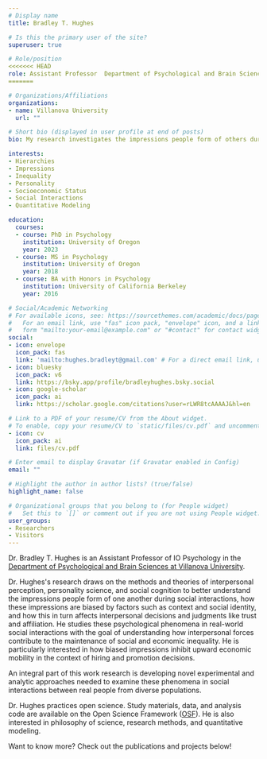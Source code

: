 ```yaml
---
# Display name
title: Bradley T. Hughes

# Is this the primary user of the site?
superuser: true

# Role/position
<<<<<<< HEAD
role: Assistant Professor  Department of Psychological and Brain Sciences
=======

# Organizations/Affiliations
organizations:
- name: Villanova University
  url: ""

# Short bio (displayed in user profile at end of posts)
bio: My research investigates the impressions people form of others during face-to-face interactions, the stereotypes that manifest in these impressions, and how they impact social decisions.

interests:
- Hierarchies
- Impressions
- Inequality
- Personality
- Socioeconomic Status
- Social Interactions
- Quantitative Modeling

education:
  courses:
  - course: PhD in Psychology
    institution: University of Oregon
    year: 2023
  - course: MS in Psychology
    institution: University of Oregon
    year: 2018
  - course: BA with Honors in Psychology
    institution: University of California Berkeley
    year: 2016

# Social/Academic Networking
# For available icons, see: https://sourcethemes.com/academic/docs/page-builder/#icons
#   For an email link, use "fas" icon pack, "envelope" icon, and a link in the
#   form "mailto:your-email@example.com" or "#contact" for contact widget.
social:
- icon: envelope
  icon_pack: fas
  link: 'mailto:hughes.bradleyt@gmail.com' # For a direct email link, use "mailto:test@example.org".
- icon: bluesky
  icon_pack: v6
  link: https://bsky.app/profile/bradleyhughes.bsky.social
- icon: google-scholar
  icon_pack: ai
  link: https://scholar.google.com/citations?user=rLWR8tcAAAAJ&hl=en

# Link to a PDF of your resume/CV from the About widget.
# To enable, copy your resume/CV to `static/files/cv.pdf` and uncomment the lines below.
- icon: cv 
  icon_pack: ai
  link: files/cv.pdf

# Enter email to display Gravatar (if Gravatar enabled in Config)
email: ""

# Highlight the author in author lists? (true/false)
highlight_name: false

# Organizational groups that you belong to (for People widget)
#   Set this to `[]` or comment out if you are not using People widget.
user_groups:
- Researchers
- Visitors
---
```


Dr. Bradley T. Hughes is an Assistant Professor of IO Psychology in the [Department of Psychological and Brain Sciences at Villanova University](https://www1.villanova.edu/university/liberal-arts-sciences/programs/psychological-brain-sciences.html). 

Dr. Hughes's research draws on the methods and theories of interpersonal perception, personality science, and social cognition to better understand the impressions people form of one another during social interactions, how these impressions are biased by factors such as context and social identity, and how this in turn affects interpersonal decisions and judgments like trust and affiliation. He studies these psychological phenomena in real-world social interactions with the goal of understanding how interpersonal forces contribute to the maintenance of social and economic inequality. He is particularly interested in how biased impressions inhibit upward economic mobility in the context of hiring and promotion decisions.

An integral part of this work research is developing novel experimental and analytic approaches needed to examine these phenomena in social interactions between real people from diverse populations.

Dr. Hughes practices open science. Study materials, data, and analysis code are available on the Open Science Framework ([OSF](https://osf.io/p9vv3/)). He is also interested in philosophy of science, research methods, and quantitative modeling.

Want to know more? Check out the publications and projects below!
